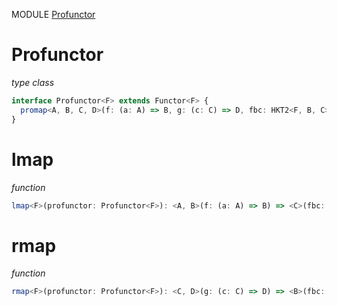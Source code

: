 MODULE [Profunctor](https://github.com/gcanti/fp-ts/blob/master/src/Profunctor.ts)

# Profunctor

_type class_

```ts
interface Profunctor<F> extends Functor<F> {
  promap<A, B, C, D>(f: (a: A) => B, g: (c: C) => D, fbc: HKT2<F, B, C>): HKT2<F, A, D>
}
```

# lmap

_function_

```ts
lmap<F>(profunctor: Profunctor<F>): <A, B>(f: (a: A) => B) => <C>(fbc: HKT2<F, B, C>) => HKT2<F, A, C>
```

# rmap

_function_

```ts
rmap<F>(profunctor: Profunctor<F>): <C, D>(g: (c: C) => D) => <B>(fbc: HKT2<F, B, C>) => HKT2<F, B, D>
```
